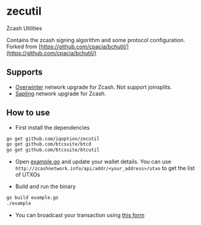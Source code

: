 # zecutil

Zcash Utilities

Contains the zcash signing algorithm and some protocol configuration. Forked from [https://github.com/cpacia/bchutil/](https://github.com/cpacia/bchutil/)

## Supports

* [Overwinter](https://z.cash/upgrade/overwinter.html) network upgrade for Zcash. Not support joinsplits.
* [Sapling](https://z.cash/upgrade/sapling/) network upgrade for Zcash.

## How to use
- First install the dependencies

```bash
go get github.com/iqoption/zecutil
go get github.com/btcsuite/btcd
go get github.com/btcsuite/btcutil
```

- Open [example.go](./example.go) and update your wallet details. You can use `http://zcashnetwork.info/api/addr/<your_address>/utxo` to get the list of UTXOs

- Build and run the binary

```bash
go build example.go
./example
```

- You can broadcast your transaction using [this form](http://zcashnetwork.info/tx/send)
